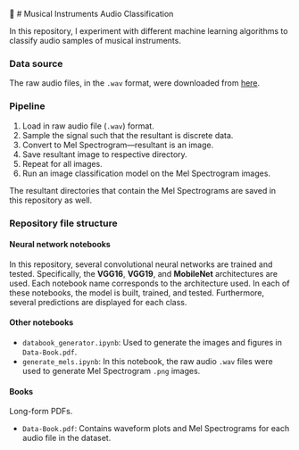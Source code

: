 🎵 # Musical Instruments Audio Classification 

In this repository, I experiment with different machine learning algorithms to classify audio samples of musical instruments.

### Data source

The raw audio files, in the `.wav` format, were downloaded from [here](https://github.com/seth814/Audio-Classification/tree/master/wavfiles). 

### Pipeline

1. Load in raw audio file (`.wav`) format. 
2. Sample the signal such that the resultant is discrete data. 
3. Convert to Mel Spectrogram—resultant is an image.  
4. Save resultant image to respective directory. 
5. Repeat for all images. 
6. Run an image classification model on the Mel Spectrogram images. 

The resultant directories that contain the Mel Spectrograms are saved in this repository as well. 

### Repository file structure 
#### Neural network notebooks  
In this repository, several convolutional neural networks are trained and tested. Specifically, the **VGG16**, **VGG19**, and **MobileNet** architectures are used. Each notebook name corresponds to the architecture used. In each of these notebooks, the model is built, trained, and tested. Furthermore, several predictions are displayed for each class. 


#### Other notebooks 
- `databook_generator.ipynb`: Used to generate the images and figures in `Data-Book.pdf`. 
- `generate_mels.ipynb`: In this notebook, the raw audio `.wav` files were used to generate Mel Spectrogram `.png` images. 

#### Books
Long-form PDFs. 
- `Data-Book.pdf`: Contains waveform plots and Mel Spectrograms for each audio file in the dataset. 
